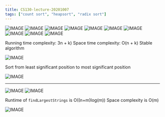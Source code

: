 ```yaml
---
title: CS130-lecture-20201007
tags: ["count sort", "heapsort", "radix sort"]
---
```


![IMAGE](/notes/28451282D7DD0D66BB62171B63195898.jpg)
![IMAGE](/notes/97E3C19FD7ADBF3CE8F51B68449AF05E.jpg)
![IMAGE](/notes/652DB88FD5AAAA0658CD6A994090497B.jpg)
![IMAGE](/notes/E7764631635D0FE5C0CA6D394AAED8F2.jpg)
![IMAGE](/notes/E0198F3B3BF65A16438E0A73B227A7F3.jpg)
![IMAGE](/notes/08080845F868440B9AF8CF299108615D.jpg)
![IMAGE](/notes/9262D7A1E909B3F25D8654C26025F90C.jpg)
![IMAGE](/notes/58D62C62321AE5FE667846F4C4D8B2CF.jpg)
![IMAGE](/notes/328A6EC163EABE5ACA0486AAD988EE9F.jpg)
![IMAGE](/notes/F1268067C6BA9987AE9B457FED995A30.jpg)

Running time complexity: 3n + k)
Space time complexity: O(n + k)
Stable algorithm

![IMAGE](/notes/735A3523CF381B5835120111DD4284D6.jpg)

Sort from least significant position to most significant position

![IMAGE](/notes/DFE13794B7327778A94DC5EA3C23F37F.jpg)

---

![IMAGE](/notes/0F9A31D013EC4665DA9A848887D59B14.jpg)
![IMAGE](/notes/B41E1003BBE7DF89F03E729B2E22B419.jpg)

Runtime of `findLargestStrings` is O((n+m)log(m))
Space complexity is O(m)

![IMAGE](/notes/134A339169139EEBF474EB333FDDD0E4.jpg)
